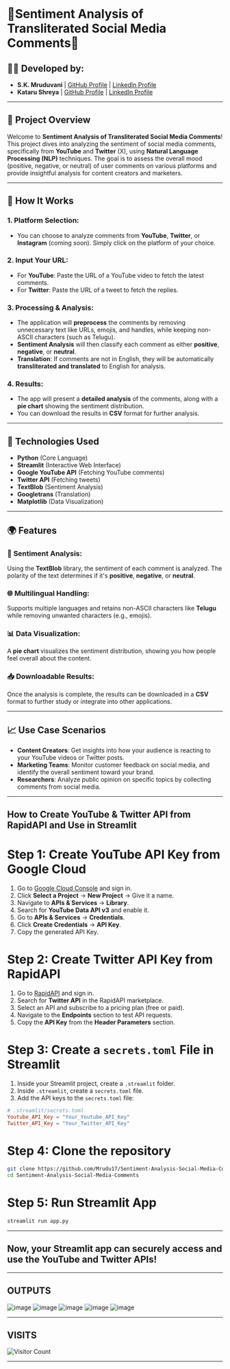# 🌟**Sentiment Analysis of Transliterated Social Media Comments**🌟 

## 🧑‍💻 **Developed by:**
- **S.K. Mruduvani**  |  [GitHub Profile](https://github.com/Mrudu17) | [LinkedIn Profile](https://www.linkedin.com/in/s-k-mruduvani)
- **Kataru Shreya**  |  [GitHub Profile](https://github.com/KataruShreya) | [LinkedIn Profile](https://www.linkedin.com/in/shreyakataru)

---

## 📜 **Project Overview**

Welcome to **Sentiment Analysis of Transliterated Social Media Comments**! This project dives into analyzing the sentiment of social media comments, specifically from **YouTube** and **Twitter** (X), using **Natural Language Processing (NLP)** techniques. The goal is to assess the overall mood (positive, negative, or neutral) of user comments on various platforms and provide insightful analysis for content creators and marketers.

---

## 🚀 **How It Works**

### 1. **Platform Selection:**
- You can choose to analyze comments from **YouTube**, **Twitter**, or **Instagram** (coming soon). Simply click on the platform of your choice.

### 2. **Input Your URL:**
- For **YouTube**: Paste the URL of a YouTube video to fetch the latest comments.
- For **Twitter**: Paste the URL of a tweet to fetch the replies.

### 3. **Processing & Analysis:**
- The application will **preprocess** the comments by removing unnecessary text like URLs, emojis, and handles, while keeping non-ASCII characters (such as Telugu).
- **Sentiment Analysis** will then classify each comment as either **positive**, **negative**, or **neutral**.
- **Translation**: If comments are not in English, they will be automatically **transliterated and translated** to English for analysis.

### 4. **Results:**
- The app will present a **detailed analysis** of the comments, along with a **pie chart** showing the sentiment distribution.
- You can download the results in **CSV** format for further analysis.

---

## 🔧 **Technologies Used**
- **Python** (Core Language)
- **Streamlit** (Interactive Web Interface)
- **Google YouTube API** (Fetching YouTube comments)
- **Twitter API** (Fetching tweets)
- **TextBlob** (Sentiment Analysis)
- **Googletrans** (Translation)
- **Matplotlib** (Data Visualization)

---

## 🌍 **Features**

### 🎯 **Sentiment Analysis**:
Using the **TextBlob** library, the sentiment of each comment is analyzed. The polarity of the text determines if it's **positive**, **negative**, or **neutral**.

### 🌐 **Multilingual Handling**:
Supports multiple languages and retains non-ASCII characters like **Telugu** while removing unwanted characters (e.g., emojis).

### 📊 **Data Visualization**:
A **pie chart** visualizes the sentiment distribution, showing you how people feel overall about the content.

### 📥 **Downloadable Results**:
Once the analysis is complete, the results can be downloaded in a **CSV** format to further study or integrate into other applications.

---

## 📈 **Use Case Scenarios**

- **Content Creators**: Get insights into how your audience is reacting to your YouTube videos or Twitter posts.
- **Marketing Teams**: Monitor customer feedback on social media, and identify the overall sentiment toward your brand.
- **Researchers**: Analyze public opinion on specific topics by collecting comments from social media.

---
## How to Create YouTube & Twitter API from RapidAPI and Use in Streamlit

# Step 1: Create YouTube API Key from Google Cloud

1. Go to [Google Cloud Console](https://console.cloud.google.com/) and sign in.
2. Click **Select a Project** → **New Project** → Give it a name.
3. Navigate to **APIs & Services** → **Library**.
4. Search for **YouTube Data API v3** and enable it.
5. Go to **APIs & Services** → **Credentials**.
6. Click **Create Credentials** → **API Key**.
7. Copy the generated API Key.

# Step 2: Create Twitter API Key from RapidAPI

1. Go to [RapidAPI](https://rapidapi.com/) and sign in.
2. Search for **Twitter API** in the RapidAPI marketplace.
3. Select an API and subscribe to a pricing plan (free or paid).
4. Navigate to the **Endpoints** section to test API requests.
5. Copy the **API Key** from the **Header Parameters** section.

# Step 3: Create a `secrets.toml` File in Streamlit

1. Inside your Streamlit project, create a `.streamlit` folder.
2. Inside `.streamlit`, create a `secrets.toml` file.
3. Add the API keys to the `secrets.toml` file:

```toml
# .streamlit/secrets.toml
Youtube_API_Key = "Your_Youtube_API_Key"
Twitter_API_Key = "Your_Twitter_API_Key"
```

# Step 4: Clone the repository

   ```bash
   git clone https://github.com/Mrudu17/Sentiment-Analysis-Social-Media-Comments.git
   cd Sentiment-Analysis-Social-Media-Comments
```

# Step 5: Run Streamlit App
```bash
streamlit run app.py
```

---
## Now, your Streamlit app can securely access and use the YouTube and Twitter APIs!
---

## OUTPUTS
![image](https://github.com/user-attachments/assets/81175421-53b3-4998-b3bb-63554f481424)
![image](https://github.com/user-attachments/assets/232bdc64-7aa1-44e9-a2cc-65c8cec89665)
![image](https://github.com/user-attachments/assets/457ca1e2-179c-4c7c-b06e-a3b4d0ad93f9)
![image](https://github.com/user-attachments/assets/43245899-2d27-4cfd-98fe-76fed7f58129)
![image](https://github.com/user-attachments/assets/f01ce591-73c5-43b3-b570-d7f79efaacb2)

---
## VISITS
![Visitor Count](https://komarev.com/ghpvc/?username=Mrudu17&style=flat-square)

---




